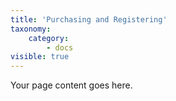 ```yaml
---
title: 'Purchasing and Registering'
taxonomy:
    category:
        - docs
visible: true
---
```


Your page content goes here.